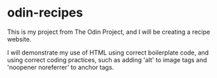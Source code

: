 # odin-recipes

This is my project from The Odin Project, and I will be creating a recipe website.

I will demonstrate my use of HTML using correct boilerplate code, and using correct coding practices, such as adding 'alt' to image tags and 'noopener noreferrer' to anchor tags.